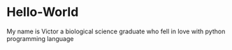 # Hello-World
My name is Victor a biological science graduate who fell in love with python programming language

